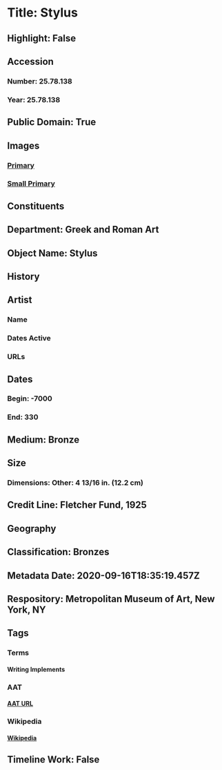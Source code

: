 # Title: Stylus
## Highlight: False
## Accession
### Number: 25.78.138
### Year: 25.78.138
## Public Domain: True
## Images
### [Primary](https://images.metmuseum.org/CRDImages/gr/original/DP20645.jpg)
### [Small Primary](https://images.metmuseum.org/CRDImages/gr/web-large/DP20645.jpg)
## Constituents
## Department: Greek and Roman Art
## Object Name: Stylus
## History
## Artist
### Name
### Dates Active
### URLs
## Dates
### Begin: -7000
### End: 330
## Medium: Bronze
## Size
### Dimensions: Other: 4 13/16 in. (12.2 cm)
## Credit Line: Fletcher Fund, 1925
## Geography
## Classification: Bronzes
## Metadata Date: 2020-09-16T18:35:19.457Z
## Respository: Metropolitan Museum of Art, New York, NY
## Tags
### Terms
#### Writing Implements
### AAT
#### [AAT URL](http://vocab.getty.edu/page/aat/300404590)
### Wikipedia
#### [Wikipedia]()
## Timeline Work: False
